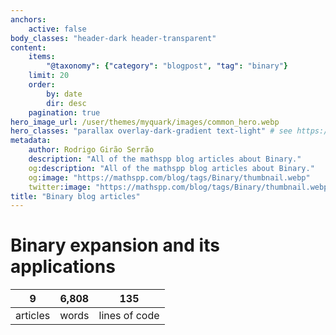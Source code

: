 ```yaml
---
anchors:
    active: false
body_classes: "header-dark header-transparent"
content:
    items:
        "@taxonomy": {"category": "blogpost", "tag": "binary"}
    limit: 20
    order:
        by: date
        dir: desc
    pagination: true
hero_image_url: /user/themes/myquark/images/common_hero.webp
hero_classes: "parallax overlay-dark-gradient text-light" # see https://demo.getgrav.org/blog-skeleton/blog/hero-classes
metadata:
    author: Rodrigo Girão Serrão
    description: "All of the mathspp blog articles about Binary."
    og:description: "All of the mathspp blog articles about Binary."
    og:image: "https://mathspp.com/blog/tags/Binary/thumbnail.webp"
    twitter:image: "https://mathspp.com/blog/tags/Binary/thumbnail.webp"
title: "Binary blog articles"
---
```



# Binary expansion and its applications


<table class="stats-table">
    <thead>
        <tr>
            <th style="text-align: center;">9</th>
            <th style="text-align: center;">6,808</th>
            <th style="text-align: center;">135</th>
        </tr>
    </thead>
    <tbody>
        <tr>
            <td style="text-align: center;">articles</td>
            <td style="text-align: center;">words</td>
            <td style="text-align: center;">lines of code</td>
        </tr>
    </tbody>
</table>